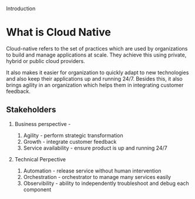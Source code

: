 Introduction

# What is Cloud Native 

Cloud-native refers to the set of practices which are used by organizations to build and manage applications at scale. 
They achieve this using private, hybrid or public cloud providers.

It also makes it easier for organization to quickly adapt to new technologies and also keep their applications up and running 24/7.
Besides this, it also brings agility in an organization which helps them in integrating customer feedback.

## Stakeholders

1. Business perspective -
	1. Agility - perform strategic transformation
	2. Growth - integrate customer feedback
	3. Service availability - ensure product is up and running 24/7
	
2. Technical Perpective
	1. Automation - release service without human intervention 
	2. Orchestration - orchestrator to manage many services easily
	3. Observibility - ability to independently troubleshoot and debug each 		component